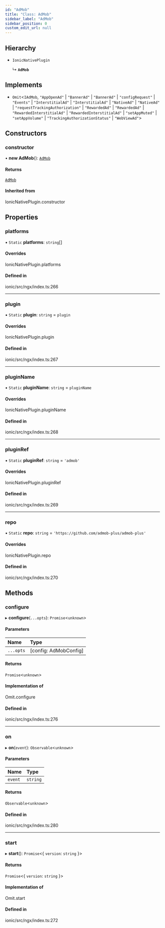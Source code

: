 ```yaml
---
id: "AdMob"
title: "Class: AdMob"
sidebar_label: "AdMob"
sidebar_position: 0
custom_edit_url: null
---
```


## Hierarchy

- `IonicNativePlugin`

  ↳ **`AdMob`**

## Implements

- `Omit`\<`IAdMob`, ``"AppOpenAd"`` \| ``"BannerAd"`` \| ``"BannerAd"`` \| ``"configRequest"`` \| ``"Events"`` \| ``"InterstitialAd"`` \| ``"InterstitialAd"`` \| ``"NativeAd"`` \| ``"NativeAd"`` \| ``"requestTrackingAuthorization"`` \| ``"RewardedAd"`` \| ``"RewardedAd"`` \| ``"RewardedInterstitialAd"`` \| ``"RewardedInterstitialAd"`` \| ``"setAppMuted"`` \| ``"setAppVolume"`` \| ``"TrackingAuthorizationStatus"`` \| ``"WebViewAd"``\>

## Constructors

### constructor

• **new AdMob**(): [`AdMob`](AdMob.md)

#### Returns

[`AdMob`](AdMob.md)

#### Inherited from

IonicNativePlugin.constructor

## Properties

### platforms

▪ `Static` **platforms**: `string`[]

#### Overrides

IonicNativePlugin.platforms

#### Defined in

ionic/src/ngx/index.ts:266

___

### plugin

▪ `Static` **plugin**: `string` = `plugin`

#### Overrides

IonicNativePlugin.plugin

#### Defined in

ionic/src/ngx/index.ts:267

___

### pluginName

▪ `Static` **pluginName**: `string` = `pluginName`

#### Overrides

IonicNativePlugin.pluginName

#### Defined in

ionic/src/ngx/index.ts:268

___

### pluginRef

▪ `Static` **pluginRef**: `string` = `'admob'`

#### Overrides

IonicNativePlugin.pluginRef

#### Defined in

ionic/src/ngx/index.ts:269

___

### repo

▪ `Static` **repo**: `string` = `'https://github.com/admob-plus/admob-plus'`

#### Overrides

IonicNativePlugin.repo

#### Defined in

ionic/src/ngx/index.ts:270

## Methods

### configure

▸ **configure**(`...opts`): `Promise`\<`unknown`\>

#### Parameters

| Name | Type |
| :------ | :------ |
| `...opts` | [config: AdMobConfig] |

#### Returns

`Promise`\<`unknown`\>

#### Implementation of

Omit.configure

#### Defined in

ionic/src/ngx/index.ts:276

___

### on

▸ **on**(`event`): `Observable`\<`unknown`\>

#### Parameters

| Name | Type |
| :------ | :------ |
| `event` | `string` |

#### Returns

`Observable`\<`unknown`\>

#### Defined in

ionic/src/ngx/index.ts:280

___

### start

▸ **start**(): `Promise`\<\{ `version`: `string`  }\>

#### Returns

`Promise`\<\{ `version`: `string`  }\>

#### Implementation of

Omit.start

#### Defined in

ionic/src/ngx/index.ts:272
